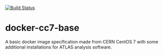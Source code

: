 [![Build Status](https://travis-ci.org/sparticlesteve/docker-cc7-basic.svg?branch=master)](https://travis-ci.org/sparticlesteve/docker-cc7-basic)

# docker-cc7-base
A basic docker image specification made from CERN CentOS 7 with some
additional installations for ATLAS analysis software.
